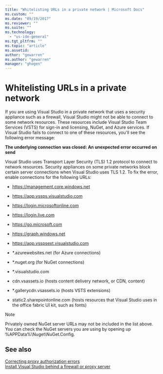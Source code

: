 ```yaml
---
title: "Whitelisting URLs in a private network | Microsoft Docs"
ms.custom: ""
ms.date: "09/19/2017"
ms.reviewer: ""
ms.suite: ""
ms.technology: 
  - "vs-ide-general"
ms.tgt_pltfrm: ""
ms.topic: "article"
ms.assetid: 
author: "gewarren"
ms.author: "gewarren"
manager: "ghogen"
---
```

# Whitelisting URLs in a private network    
If you are using Visual Studio in a private network that uses a security appliance such as a firewall, Visual Studio might not be able to connect to some network resources. These resources include Visual Studio Team Services (VSTS) for sign-in and licensing, NuGet, and Azure services. If Visual Studio fails to connect to one of these resources, you'll see the following error message:  

  **The underlying connection was closed: An unexpected error occurred on send**  

Visual Studio uses Transport Layer Security (TLS) 1.2 protocol to connect to network resources. Security appliances on some private networks block certain server connections when Visual Studio uses TLS 1.2. To fix the error, enable connections for the following URLs:

- https://management.core.windows.net  

- https://app.vssps.visualstudio.com  

- https://login.microsoftonline.com  

- https://login.live.com  

- https://go.microsoft.com  

- https://graph.windows.net  

- https://app.vsspsext.visualstudio.com  

- *.azurewebsites.net (for Azure connections)  

- *.nuget.org (for NuGet connections)  

- *.visualstudio.com  

- cdn.vsassets.io (hosts content delivery network, or CDN, content)  

- *.gallerycdn.vsassets.io (hosts VSTS extensions)  

- static2.sharepointonline.com (hosts resources that Visual Studio uses in the office fabric UI kit, such as fonts)

> [!NOTE]
>  Privately owned NuGet server URLs may not be included in the list above. You can check the NuGet servers you are using by opening up %APPData%\Nuget\NuGet.Config.  

## See also  
[Correcting proxy authorization errors](../ide/reference/proxy-authorization-required.md)  
[Install Visual Studio behind a firewall or proxy server](../install/install-visual-studio-behind-a-firewall-or-proxy-server.md)  
